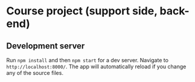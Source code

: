 # Course project (support side, back-end)

## Development server

Run `npm install` and then `npm start` for a dev server. Navigate to `http://localhost:8000/`. The app will automatically reload if you change any of the source files.
